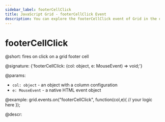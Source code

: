 ```yaml
---
sidebar_label: footerCellClick
title: JavaScript Grid - footerCellClick Event 
description: You can explore the footerCellClick event of Grid in the documentation of the DHTMLX JavaScript UI library. Browse developer guides and API reference, try out code examples and live demos, and download a free 30-day evaluation version of DHTMLX Suite.
---
```


# footerCellClick

@short: fires on click on a grid footer cell

@signature: {'footerCellClick: (col: object, e: MouseEvent) => void;'}

@params:
- `col: object` - an object with a column configuration
- `e: MouseEvent` - a native HTML event object

@example:
grid.events.on("footerCellClick", function(col,e){
    // your logic here
});

@descr:
